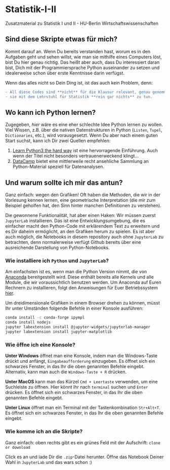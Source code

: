 # Statistik-I-II
Zusatzmaterial zu Statistik I und II - HU-Berlin Wirtschaftswissenschaften

## Sind diese Skripte etwas für mich?

Kommt darauf an. Wenn Du bereits verstanden hast, worum es in den Aufgaben geht und sehen willst, wie man sie mithilfe eines Computers löst, bist Du hier genau richtig. Das heißt aber auch, dass Du interessiert daran bist, Dich mit der Programmiersprache Python auseinander zu setzen und idealerweise schon über erste Kenntnisse darin verfügst.

Wenn das alles nicht so Dein Ding ist, ist das auch kein Problem, denn:

```diff
- All diese Codes sind **nicht** für die Klausur relevant, genau genommen haben
- sie mit dem Lehrstuhl für Statistik **rein gar nichts** zu tun.
```

## Wo kann ich Python lernen?

Zugegeben, *hier* wäre es eine eher schlechte Idee Python lernen zu wollen. Viel Wissen, z.B. über die nativen Datenstrukturen in Python (`Listen`, `Tupel`, `Dictionaries`, etc.), wird vorausgesetzt. Wenn Du aber nach einem guten Start suchst, kann ich Dir zwei Quellen empfehlen:

1. [Learn Python3 the hard way](https://learnpythonthehardway.org/python3/) ist eine hervorragende Einführung. Auch wenn der Titel nicht besonders vertrauenerweckend klingt...
2. [DataCamp](https://www.datacamp.com/) bietet eine mittlerweile recht ansehliche Sammlung an Python-Material speziell für Datenanalysen.

## Und warum sollte ich mir das antun?

Ganz einfach: wegen den Grafiken! Oft haben die Methoden, die wir in der Vorlesung kennen lernen, eine geometrische Interpretation (die mir zum Beispiel geholfen hat, den Sinn hinter manchen Definitionen zu verstehen).

Die gewonnene Funktionalität, hat aber einen Haken: Wir müssen zuerst `JupyterLab` installieren. Das ist eine Entwicklungsumgebung, die es einfacher macht den Python-Code mit erklärendem Text zu erweitern und es Dir daheim ermöglicht, an den Grafiken herum zu spielen. Es ist aber auch möglich, die Notebooks in diesem repository auch ohne `JupyterLab` zu betrachten, denn normalerweise verfügt Github bereits über eine ausreichende Darstellung von Python-Notebooks.

### Wie installiere ich `Python` und `JupyterLab`?

Am einfachsten ist es, wenn man die Python Version nimmt, die von [Anaconda](https://www.anaconda.com/) bereitgestellt wird. Diese enthält bereits alle Kernels und alle Module, die wir voraussichtlich benutzen werden. Um Anaconda auf Euren Rechnern zu installieren, folgt den Anweisungen für Euer Betriebssystem [hier](https://conda.io/docs/user-guide/install/index.html).

Um dreidimensionale Grafiken in einem Browser drehen zu können, müsst Ihr unter Umständen folgende Befehle in einer Konsole ausführen:

```bash
conda install -c conda-forge ipympl
conda install nodejs
jupyter labextension install @jupyter-widgets/jupyterlab-manager
jupyter labextension install jupyter-matplotlib
```

### Wie öffne ich eine Konsole?

**Unter Windows** öffnet man eine Konsole, indem man die Windows-Taste drückt und anfängt, `Eingabeaufforderung` einzugeben. Es öffnet sich ein schwarzes Fenster, in das Ihr die oben genannten Befehle eingebt. Alternativ, kann man auch die `Windows-Taste + R` drücken.

**Unter MacOS** kann man das Kürzel `Cmd + Leertaste` verwenden, um eine Suchleiste zu öffnen. Hier könnt Ihr nach `terminal` suchen und `Enter` drücken. Es öffnet sich ein schwarzes Fenster, in das Ihr die oben genannten Befehle eingebt.

**Unter Linux** öffnet man ein Terminal mit der Tastenkombination `Str+Alt+T`. Es öffnet sich ein schwarzes Fenster, in das Ihr die oben genannten Befehle eingebt.

### Wie komme ich an die Skripte?

Ganz einfach: oben rechts gibt es ein grünes Feld mit der Aufschrift: `clone or download`

Click es an und lade Dir die `.zip`-Datei herunter. Öffne das Notebook Deiner Wahl in `JupyterLab` und das wars schon :)
